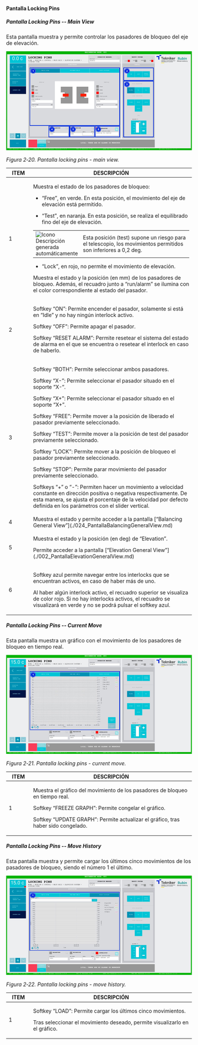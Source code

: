 #### Pantalla Locking Pins

##### Pantalla Locking Pins -- Main View

Esta pantalla muestra y permite controlar los pasadores de bloqueo del eje de elevación.

![Pantalla locking pins - main view](../Resources/media/image27.png)

*Figura 2‑20. Pantalla locking pins - main view.*

<table>
<colgroup>
<col style="width: 13%" />
<col style="width: 86%" />
</colgroup>
<thead>
<tr class="header">
<th>ITEM</th>
<th>DESCRIPCIÓN</th>
</tr>
</thead>
<tbody>
<tr class="odd">
<td>1</td>
<td><p>Muestra el estado de los pasadores de bloqueo:</p>
<ul>
<li><p>“Free”, en verde. En esta posición, el movimiento del eje de elevación está permitido.</p></li>
<li><p>“Test”, en naranja. En esta posición, se realiza el equilibrado fino del eje de elevación.</p></li>
</ul>
<table>
<colgroup>
<col style="width: 10%" />
<col style="width: 89%" />
</colgroup>
<tbody>
<tr class="odd">
<td><img src="../Resources/media/image6.png" style="width:0.49028in;height:0.4625in"
alt="Icono Descripción generada automáticamente" /></td>
<td>Esta posición (test) supone un riesgo para el telescopio, los movimientos permitidos son inferiores a 0,2 deg.</td>
</tr>
</tbody>
</table>
<ul>
<li><p>“Lock”, en rojo, no permite el movimiento de elevación.</p></li>
</ul>
<p>Muestra el estado y la posición (en mm) de los pasadores de bloqueo. Además, el recuadro junto a “run/alarm” se
ilumina con el color correspondiente al estado del pasador.</p></td>
</tr>
<tr class="even">
<td>2</td>
<td><p>Softkey “ON”: Permite encender el pasador, solamente si está en “Idle” y no hay ningún interlock activo.</p>
<p>Softkey “OFF”: Permite apagar el pasador.</p>
<p>Softkey “RESET ALARM”: Permite resetear el sistema del estado de alarma en el que se encuentra o resetear el
interlock en caso de haberlo.</p></td>
</tr>
<tr class="odd">
<td>3</td>
<td><p>Softkey “BOTH”: Permite seleccionar ambos pasadores.</p>
<p>Softkey “X-”: Permite seleccionar el pasador situado en el soporte “X-“.</p>
<p>Softkey “X+”: Permite seleccionar el pasador situado en el soporte “X+”.</p>
<p>Softkey “FREE”: Permite mover a la posición de liberado el pasador previamente seleccionado.</p>
<p>Softkey “TEST”: Permite mover a la posición de test del pasador previamente seleccionado.</p>
<p>Softkey “LOCK”: Permite mover a la posición de bloqueo el pasador previamente seleccionado.</p>
<p>Softkey “STOP”: Permite parar movimiento del pasador previamente seleccionado.</p>
<p>Softkeys “+” o “-”: Permiten hacer un movimiento a velocidad constante en dirección positiva o negativa
respectivamente. De esta manera, se ajusta el porcentaje de la velocidad por defecto definida en los parámetros con el
slider vertical.</p></td>
</tr>
<tr class="even">
<td>4</td>
<td>Muestra el estado y permite acceder a la pantalla [“Balancing General View”](./024_PantallaBalancingGeneralView.md)</td>
</tr>
<tr class="odd">
<td>5</td>
<td><p>Muestra el estado y la posición (en deg) de “Elevation”.</p>
<p>Permite acceder a la pantalla [“Elevation General View”](./002_PantallaElevationGeneralView.md)</p></td>
</tr>
<tr class="even">
<td>6</td>
<td><p>Softkey azul permite navegar entre los interlocks que se encuentran activos, en caso de haber más de uno.</p>
<p>Al haber algún interlock activo, el recuadro superior se visualiza de color rojo. Si no hay interlocks activos, el
recuadro se visualizará en verde y no se podrá pulsar el softkey azul.</p></td>
</tr>
</tbody>
</table>

##### Pantalla Locking Pins -- Current Move

Esta pantalla muestra un gráfico con el movimiento de los pasadores de bloqueo en tiempo real.

![Pantalla locking pins - current move](../Resources/media/image28.png)

*Figura 2‑21. Pantalla locking pins - current move.*

<table>
<colgroup>
<col style="width: 13%" />
<col style="width: 86%" />
</colgroup>
<thead>
<tr class="header">
<th>ITEM</th>
<th>DESCRIPCIÓN</th>
</tr>
</thead>
<tbody>
<tr class="odd">
<td>1</td>
<td><p>Muestra el gráfico del movimiento de los pasadores de bloqueo en tiempo real.</p>
<p>Softkey “FREEZE GRAPH”: Permite congelar el gráfico.</p>
<p>Softkey “UPDATE GRAPH”: Permite actualizar el gráfico, tras haber sido congelado.</p></td>
</tr>
</tbody>
</table>

##### Pantalla Locking Pins -- Move History

Esta pantalla muestra y permite cargar los últimos cinco movimientos de los pasadores de bloqueo, siendo el número 1 el
último.

![Pantalla locking pins - move history](../Resources/media/image29.png)

*Figura 2‑22. Pantalla locking pins - move history.*

<table>
<colgroup>
<col style="width: 13%" />
<col style="width: 86%" />
</colgroup>
<thead>
<tr class="header">
<th>ITEM</th>
<th>DESCRIPCIÓN</th>
</tr>
</thead>
<tbody>
<tr class="odd">
<td>1</td>
<td><p>Softkey “LOAD”: Permite cargar los últimos cinco movimientos.</p>
<p>Tras seleccionar el movimiento deseado, permite visualizarlo en el gráfico.</p></td>
</tr>
</tbody>
</table>
